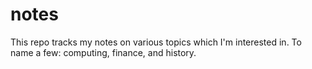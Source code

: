 # notes

This repo tracks my notes on various topics which I'm interested in. To name a few: computing, finance, and history.
